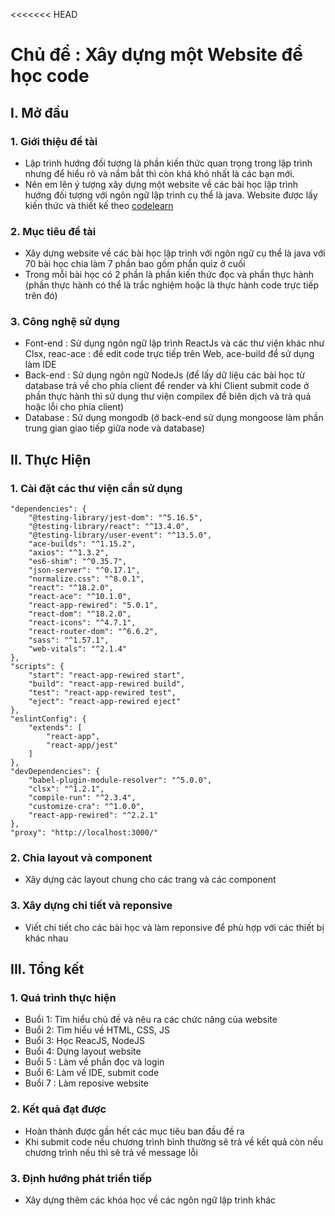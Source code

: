 <<<<<<< HEAD

# Chủ đề : Xây dựng một Website để học code

## I. Mở đầu

### 1. Giới thiệu đề tài

-   Lập trình hướng đối tượng là phần kiến thức quan trọng trong lập trình nhưng để hiểu rõ và nắm bắt thì còn khá khó nhất là các bạn mới.
-   Nên em lên ý tượng xây dựng một website về các bài học lập trình hướng đối tượng với ngôn ngữ lập trình cụ thể là java. Website được lấy kiến thức và thiết kế theo [codelearn](https://codelearn.io)

### 2. Mục tiêu đề tài

-   Xây dựng website về các bài học lập trình với ngôn ngữ cụ thể là java với 70 bài học chia làm 7 phần bao gồm phần quiz ở cuối
-   Trong mỗi bài học có 2 phần là phần kiến thức đọc và phần thực hành (phần thực hành có thể là trắc nghiệm hoặc là thực hành code trực tiếp trên đó)

### 3. Công nghệ sử dụng

-   Font-end : Sử dụng ngôn ngữ lập trình ReactJs và các thư viện khác như Clsx, reac-ace : để edit code trực tiếp trên Web, ace-build để sử dụng làm IDE
-   Back-end : Sử dụng ngôn ngữ NodeJs (để lấy dữ liệu các bài học từ database trả về cho phía client để render và khi Client submit code ở phần thực hành thì sử dụng thư viện compilex để biên dịch và trả quả hoặc lỗi cho phía client)
-   Database : Sử dụng mongodb (ở back-end sử dụng mongoose làm phần trung gian giao tiếp giữa node và database)

## II. Thực Hiện

### 1. Cài đặt các thư viện cần sử dụng

    "dependencies": {
        "@testing-library/jest-dom": "^5.16.5",
        "@testing-library/react": "^13.4.0",
        "@testing-library/user-event": "^13.5.0",
        "ace-builds": "^1.15.2",
        "axios": "^1.3.2",
        "es6-shim": "^0.35.7",
        "json-server": "^0.17.1",
        "normalize.css": "^8.0.1",
        "react": "^18.2.0",
        "react-ace": "^10.1.0",
        "react-app-rewired": "5.0.1",
        "react-dom": "^18.2.0",
        "react-icons": "^4.7.1",
        "react-router-dom": "^6.6.2",
        "sass": "^1.57.1",
        "web-vitals": "^2.1.4"
    },
    "scripts": {
        "start": "react-app-rewired start",
        "build": "react-app-rewired build",
        "test": "react-app-rewired test",
        "eject": "react-app-rewired eject"
    },
    "eslintConfig": {
        "extends": [
            "react-app",
            "react-app/jest"
        ]
    },
    "devDependencies": {
        "babel-plugin-module-resolver": "^5.0.0",
        "clsx": "^1.2.1",
        "compile-run": "^2.3.4",
        "customize-cra": "^1.0.0",
        "react-app-rewired": "^2.2.1"
    },
    "proxy": "http://localhost:3000/"

### 2. Chia layout và component

-   Xây dựng các layout chung cho các trang và các component

### 3. Xây dựng chi tiết và reponsive

-   Viết chi tiết cho các bài học và làm reponsive để phù hợp với các thiết bị khác nhau

## III. Tổng kết

### 1. Quá trình thực hiện

-   Buổi 1: Tìm hiểu chủ đề và nêu ra các chức năng của website
-   Buổi 2: Tìm hiểu về HTML, CSS, JS
-   Buổi 3: Học ReacJS, NodeJS
-   Buổi 4: Dựng layout website
-   Buổi 5 : Làm về phần đọc và login
-   Buổi 6: Làm về IDE, submit code
-   Buổi 7 : Làm reposive website

### 2. Kết quả đạt được

-   Hoàn thành được gần hết các mục tiêu ban đầu đề ra
-   Khi submit code nếu chương trình bình thường sẽ trả về kết quả còn nếu chương trình nếu thì sẽ trả về message lỗi

### 3. Định hướng phát triển tiếp

-   Xây dựng thêm các khóa học về các ngôn ngữ lập trình khác
